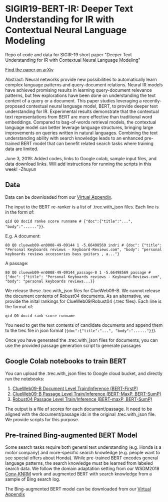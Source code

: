 # SIGIR19-BERT-IR: Deeper Text Understanding for IR with Contextual Neural Language Modeling
Repo of code and data for SIGIR-19 short paper "Deeper Text Understanding for IR with Contextual Neural Language Modeling"

[Find the paper on arXiv](https://arxiv.org/abs/1905.09217v1)

Abstract: Neural networks provide new possibilities to automatically learn complex language patterns and query-document relations. Neural IR models have achieved promising results in learning query-document relevance patterns, but few explorations have been done on understanding the text content of a query or a document. This paper studies leveraging a recently-proposed contextual neural language model, BERT, to provide deeper text understanding for IR. Experimental results demonstrate that the contextual text representations from BERT are more effective than traditional word embeddings. Compared to bag-of-words retrieval models, the contextual language model can better leverage language structures, bringing large improvements on queries written in natural languages. Combining the text understanding ability with search knowledge leads to an enhanced pre-trained BERT model that can benefit related search tasks where training data are limited.

June 3, 2019: Added codes, links to Google colab, sample input files, and data download links. Will add instructions for running the scripts in this week! -Zhuyun



## Data
Data can be downloaded from our [Virtual Appendix](http://boston.lti.cs.cmu.edu/appendices/SIGIR2019-Zhuyun-Dai/).

The input to the BERT re-ranker is a list of .trec.with_json files. Each line is in the form of: 

`qid Q0 docid ranke score runname # {"doc":{"title":"...", "body":"......"}}`. 

E.g. A document:
```
80 Q0 clueweb09-en0008-49-09144 1 -5.66498569 indri # {doc": {"title": "Personal Keyboards reviews - Keyboard-Reviews.com", "body": "personal keyboards reviews accessories bass guitars , a..."}
```
A passage:
```
80 Q0 clueweb09-en0008-49-09144_passage-0 1 -5.66498569 passage # {"doc": {"title": "Personal Keyboards reviews - Keyboard-Reviews.com", "body": "personal keyboards reviews...}}
```


We release these .trec.with_json files for ClueWeb09-B. We cannot release the document contents of Robust04 documents. 
As an alternative, we provide the inital rankings for ClueWeb09/Robust04 (.trec files). Each line is the format of:

`qid Q0 docid rank score runname`

You need to get the text contents of candidate documents and append them to the trec file in json format
(`{doc":{"title":"...", "body":"......"}}`).  

Once you have generated the .trec.with_json files for documents, you can use the provided passage generation script to generate passages

## Google Colab notebooks to train BERT
You can upload the .trec.with_json files to Google cloud bucket, and directly run the notebooks:
1. [ClueWeb09-B Document Level Train/Inference (BERT-FirstP)](https://colab.research.google.com/drive/1qFGmEz5SZrsGui5HHAmiS_geppJQy8b4)
2. [ClueWeb09-B Passage Level Train/Inference (BERT-MaxP, BERT-SumP)](https://colab.research.google.com/drive/1YAj_yA7R8Sv9QaJkKfjC0sA0vpeEh3dC)
3. [Robust04 Passage Level Train/Inference (BERT-maxP, BERT-SumP)](https://colab.research.google.com/drive/1lgfAVtTsGf-YHPPSfsr8BN4W8QaqvzV_)

The output is a file of scores for each document/passage. It need to be aligned with the document/passage ids in the original .trec.with_json file. We provide scripts for this purpose.

## Pre-trained Bing-augmented BERT Model
Some search tasks require both general text understanding (e.g. Honda is a motor company) and more-specific search knowledge (e.g. people want to see special offers about Honda). While pre-trained BERT encodes general language patterns, the search knowledge must be learned from labeled search data.  We follow the domain adaptation setting from our WSDM2018 [Conv-KNRM](http://www.cs.cmu.edu/~zhuyund/papers/WSDM_2018_Dai.pdf) work and augmented BERT with search knowledge from a sample of Bing search log. 

The Bing-augmented BERT model can be downloaded from our [Virtual Appendix](http://boston.lti.cs.cmu.edu/appendices/SIGIR2019-Zhuyun-Dai/)





